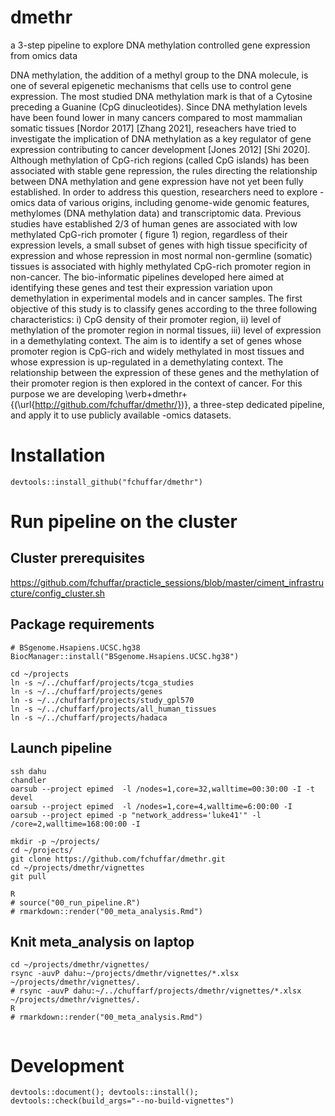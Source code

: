 # dmethr

a 3-step pipeline to explore DNA methylation controlled gene expression from omics data

DNA methylation, the addition of a methyl group to the DNA molecule, is one of several epigenetic mechanisms that cells use to control gene expression. The most studied DNA methylation mark is that of a Cytosine preceding a Guanine (CpG dinucleotides). Since DNA methylation levels have been found lower in many cancers compared to most mammalian somatic tissues [Nordor 2017] [Zhang 2021], reseachers have tried to investigate the implication of DNA methylation as a key regulator of gene expression contributing to cancer development [Jones 2012] [Shi 2020].
Although methylation of CpG-rich regions (called CpG islands) has been associated with stable gene repression, the rules directing the relationship between DNA methylation and gene expression have not yet been fully established. In order to address this question, researchers need to explore -omics data of various origins, including genome-wide genomic features, methylomes (DNA methylation data) and transcriptomic data. Previous studies have established 2/3 of human genes are associated with low methylated CpG-rich promoter ( figure 1) region, regardless of their expression levels, a small subset of genes with high tissue specificity of expression and whose repression in most normal non-germline (somatic) tissues is associated with highly methylated CpG-rich promoter region in non-cancer.
The bio-informatic pipelines developed here aimed at identifying these genes and test their expression variation upon demethylation in experimental models and in cancer samples.
The first objective of this study is to classify genes according to the three following characteristics: i) CpG density of their promoter region, ii) level of methylation of the promoter region in normal tissues, iii) level of expression in a demethylating context. The aim is to identify a set of genes whose promoter region is CpG-rich and widely methylated in most tissues and whose expression is up-regulated in a demethylating context. The relationship between the expression of these genes and the methylation of their promoter region is then explored in the context of cancer. For this purpose
we are developing \verb+dmethr+ {(\url{http://github.com/fchuffar/dmethr/})}, a three-step dedicated pipeline, and apply it to use publicly available -omics datasets.



# Installation

```
devtools::install_github("fchuffar/dmethr")
```

# Run pipeline on the cluster

## Cluster prerequisites

https://github.com/fchuffar/practicle_sessions/blob/master/ciment_infrastructure/config_cluster.sh

## Package requirements

```
# BSgenome.Hsapiens.UCSC.hg38
BiocManager::install("BSgenome.Hsapiens.UCSC.hg38")

cd ~/projects
ln -s ~/../chuffarf/projects/tcga_studies
ln -s ~/../chuffarf/projects/genes
ln -s ~/../chuffarf/projects/study_gpl570
ln -s ~/../chuffarf/projects/all_human_tissues
ln -s ~/../chuffarf/projects/hadaca
```

## Launch pipeline

```
ssh dahu
chandler
oarsub --project epimed  -l /nodes=1,core=32,walltime=00:30:00 -I -t devel
oarsub --project epimed  -l /nodes=1,core=4,walltime=6:00:00 -I 
oarsub --project epimed -p "network_address='luke41'" -l /core=2,walltime=168:00:00 -I

mkdir -p ~/projects/
cd ~/projects/
git clone https://github.com/fchuffar/dmethr.git
cd ~/projects/dmethr/vignettes
git pull

R
# source("00_run_pipeline.R")
# rmarkdown::render("00_meta_analysis.Rmd")
```

## Knit meta_analysis on laptop

```
cd ~/projects/dmethr/vignettes/
rsync -auvP dahu:~/projects/dmethr/vignettes/*.xlsx ~/projects/dmethr/vignettes/.
# rsync -auvP dahu:~/../chuffarf/projects/dmethr/vignettes/*.xlsx ~/projects/dmethr/vignettes/.
R
# rmarkdown::render("00_meta_analysis.Rmd")


```


# Development

```
devtools::document(); devtools::install(); devtools::check(build_args="--no-build-vignettes")
```

